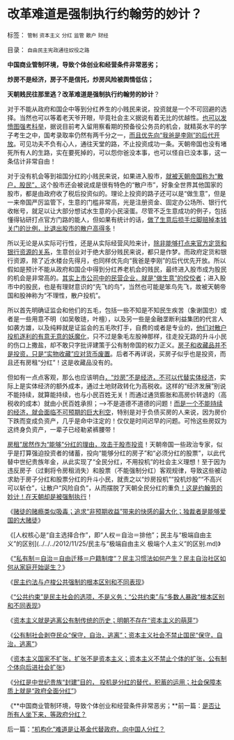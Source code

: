 # 改革难道是强制执行约翰劳的妙计？

标签： `管制` `资本主义` `分红` `监管` `散户` `财经` 

目录： `自由民主宪政通往奴役之路`

**中国商业管制环境，导致个体创业和经营条件非常恶劣；**

**炒房不是经济，房子不是信托，炒房风险被舆情低估；**

**天朝贱民往那里逃？改革难道是强制执行约翰劳的妙计**？

对于不能从政府和国企中等到分红养生的小贱民来说，投资就是一个不可回避的选择。当然也可以等着老天爷开眼，毕竟社会主义据说有着无比的优越性。[也可以发愤图强考科举](../../../2010/3/5/“反户籍制度”的根源就是小农意识.md)，据说目前考入留用察看期的预备役公务员的机会，就精英水平的学子考生之中，国考录取率仍然有两千分之一，[而且优先向“我爸是李刚”的后代开放](../../../2009/7/21/混水便于摸鱼，特权等于产权.md)。可见功夫不负有心人，通往天堂的路，不止投资成功一条。天朝帝国也没有堵死所有人的生路，实在要死掉的，可以怨你爸没本事，也可以怪自已没本事，这一条估计非常自由！

对于没有机会等到祖国分红的小贱民来说，如果进入股市，[就被天朝帝国称为“散户，股民”，](../../../2012/11/27/指数期货证伪了对散户的妖魔化之“散户市”.md)这个股市还会被说成是很有特色的“散户市”，好象全世界其他国家的股市，都是由政府收了税后投资似的。理论上投资的路子还可以是“做生意”，但是一来帝国严厉监管下，生意的门槛非常高，光是注册资金、固定办公场所、银行代收帐号，就足以让大部分想试水生意的小民滚蛋。尽管不乏生意成功的例子，包括懂得钻研打点官方门路的能人，但如果有统计的话，[做了生意后损手烂脚赔掉本钱关门的比例，比退出股市的散户高得多](../../../2009/8/7/生意难做，打肿脸充胖子的民营企业家.md)！

所以无论是从实际可行性，还是从实际经营风险来计，[除非能够打点来官方定货和银行资源的关系](../../../2010/2/28/行政垄断的专营权与黑社会腐败的关系.md)，生意创业对于绝大部分贱民来说，都只是作梦。而政府定货和银行资源，除了近水楼台先得月，也同样优先向“我爸是李刚”的后代优先开放。所以假如是预计不能从政府和国企中得到分红养老机会的贱民，最终进入股市成为股民的机会是非常高的。[其实上市公司中的民营企业，就是“做生意”的佼佼者](../../../2012/11/7/上市公司已经是中国最好的企业.md)；进入股市中的股民，也是有理财意识的“先飞的鸟”，当然也可能是笨鸟先飞，故被天朝帝国和股神称为“不理性，散户投机”。

所以首先明确证监会和他们的五毛，包括一些不知是不知民生疾苦（象谢国忠）或者是一些用意不明（如吴敬琏，叶檀），以及另一些是金融垄断利益集团的代言人如袭方雄，以及纯粹就是证监会的五毛吹打手，自费的或者是专业的，[他们对散户投机逐利的有意无意的妖魔化](../../../2011/6/20/管理层应反思为“A股机构化”而妖魔化散户.md)，只不过是象毛左股神那样，往走投无路的升斗小民的伤口上撒盐，却不敢只字批评建策于公有制帝国的权力正义。[房子和收藏品并不是投资，只是“实物收藏”应对货币废置](../../../2012/1/10/民间理财资本流动（储蓄资金&lt;&gt;股市投资&lt;&gt;实体经济投资）.md)。后者不再详说，买房子似乎也是投资，而且还有房租“分红”！这是收藏品没有的。

但如有一点点客观，那么也应该明白[，“炒房”不是经济，不可以代替实体经济](../../../2012/11/23/分红不能取代信托，炒房不能替代资本主义.md)，实际上是实体经济的额外成本，通过土地财政转化为高税收。这样的“经济发展”别说不能持续，就算能持续，也与小民百姓无关！而通过通货膨胀和高房价转退的（高税收的成本）就由小民百姓承担；——>不是道德不道德的问题！[而是一个不能持续的经济，就会面临不可预期的巨大利空](../../../2011/1/2/房子的保值作用连收藏品都不如.md)，特别是对于负债买房的人来说，因为房价下跌而变成负资产，几乎是命中注定的！仅仅是时间迟早的问题。可怜这些房奴为这终身负资产，一辈子已经勒紧裤腰带！

[房租”居然作为“能够”分红的理由，攻击于股市投资](../../../2012/11/23/封建才是追逐分红的社会，分红推动经济封建化；.md)！天朝帝国一些政治专家，似乎是打算强迫投资者的储蓄，投向“能够分红的房子”和“必须分红的股票”，以此代替中世纪贵族年金，从此实现了“全民分红，不用投机”的社会主义理想！至于因为违反房子（过剩将令房租消失）和股票（不能强制分红）客观规律，导致这些被动求助于房子分红和股票分红的升斗小民，就责之以“炒房投机”“投机炒股”“不高兴可以斩仓”，让散户“风险自负”，从而摆脱了天朝全民分红的重负[！这是约翰劳的妙计！在天朝却是被强制执行](../../../2012/11/14/政府能抵御约翰劳的诱惑吗？约翰劳不是骗子，也不是贪官.md)！

《[赌徒的赌瘾类似吸毒；追求“非预期收益”带来的快感的最大化；独裁者是能够爱国的大赌徒](../../../2012/11/25/赌徒的赌瘾类似吸毒，独裁者可能是爱国的大赌徒，.md)》

《[人权核心是“自主选择合作”，即“人权＝自治＝排他”；民主与“极端自由主义”的区别](../../../2012/11/25/民主与“极端自由主义 极端个人主义”的区别.md)》

《[“私有制＝自治＝自由迁移＝户籍制度”？民主习惯法如何产生？民主自治社区如何从家庭开始诞生？](../../../2012/11/26/“自由伤害他人自由”的悖论终结于自治的公共约束.md)》

《[民主约法与卢梭公共强制的根本区别和不同表现](../../../2012/11/26/民主约法公共约束与卢梭极权主义的公共强制的区别和表现.md)》

《[“公共约束”是民主社会的选项，不是义务；“公共约束”与“多数人暴政”根本区别和不同表现](../../../2012/11/26/“公共约束”与“多数人暴政”根本区别和不同表现.md)》

《[资本主义就是逃离公有制传统的历史；明朝不存在“资本主义的萌芽”](../../../2012/11/27/资本主义就是逃离公有制传统的历史.md)》

《[公有制社会剥夺民众“保守，自治，逃离”；资本主义社会不禁止国民“保守，自治，逃离”](../../../2012/11/27/社会主义就是逃离市场经济的尝试.md)》

《[资本主义国家不扩张，扩张不是资本主义；资本主义不禁止个体的扩张，公有制个体向后进社会扩张](../../../2012/11/27/“做人”不容易！希特勒斯大林的帮凶，是怎么炼成的？.md)》

《[分红是中世纪贵族“封建”目的，
投机是分红的替代，积蓄的运用；社会保障本质上就是“政府全面分红”](../../../2012/11/28/是否让所有人坐下来，等政府分红？.md)》

《**中国商业管制环境，导致个体创业和经营条件非常恶劣；**前一篇：[是否让所有人坐下来，等政府分红？](../../../2012/11/28/是否让所有人坐下来，等政府分红？.md)

后一篇：[“机构化”难道是让基金代替政府，向中国人分红？](../../../2012/11/28/“机构化”难道是让基金代替政府，向中国人分红？.md)